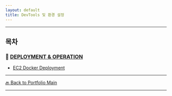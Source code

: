 ```yaml
---
layout: default
title: DevTools 및 환경 설정
---
```


---

## 목차

### 🔗 [DEPLOYMENT & OPERATION](/study/deployment-and-operation/)

- [EC2 Docker Deployment](/study/deployment-and-operation/ec2-docker-deployment)

---
[🔙 Back to Portfolio Main](../index.md)

---



